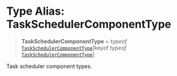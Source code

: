 # Type Alias: TaskSchedulerComponentType

> **TaskSchedulerComponentType** = *typeof* [`TaskSchedulerComponentType`](../variables/TaskSchedulerComponentType.md)\[keyof *typeof* [`TaskSchedulerComponentType`](../variables/TaskSchedulerComponentType.md)\]

Task scheduler component types.
